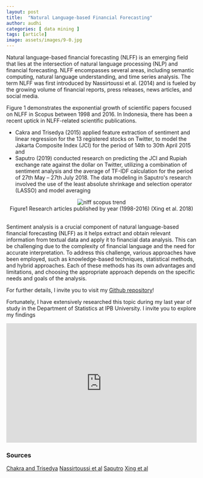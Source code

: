 ```yaml
---
layout: post
title:  "Natural Language-based Financial Forecasting"
author: audhi
categories: [ data mining ]
tags: [article]
image: assets/images/9-0.jpg
---
```

Natural language-based financial forecasting (NLFF) is an emerging field that lies at the intersection of natural language processing (NLP) and financial forecasting. NLFF encompasses several areas, including semantic computing, natural language understanding, and time series analysis. The term NLFF was first introduced by Nassirtoussi et al. (2014) and is fueled by the growing volume of financial reports, press releases, news articles, and social media.

Figure 1 demonstrates the exponential growth of scientific papers focused on NLFF in Scopus between 1998 and 2016. In Indonesia, there has been a recent uptick in NLFF-related scientific publications.
- Cakra and Trisedya (2015) applied feature extraction of sentiment and linear regression for the 13 registered stocks on Twitter, to model the Jakarta Composite Index (JCI) for the period of 14th to 30th April 2015 and 
- Saputro (2019) conducted research on predicting the JCI and Rupiah exchange rate against the dollar on Twitter, utilizing a combination of sentiment analysis and the average of TF-IDF calculation for the period of 27th May – 27th July 2018. The data modeling in Saputro's research involved the use of the least absolute shrinkage and selection operator (LASSO) and model averaging

<div style="align: left; text-align:center;">
    <img src="{{site.baseurl}}/assets/images/9-1.jpg" alt="nlff scopus trend"/>
    <div class="caption">Figure1 Research articles published by year (1998-2016) (Xing et al. 2018)</div>
</div>
<br>

Sentiment analysis is a crucial component of natural language-based financial forecasting (NLFF) as it helps extract and obtain relevant information from textual data and apply it to financial data analysis. This can be challenging due to the complexity of financial language and the need for accurate interpretation. To address this challenge, various approaches have been employed, such as knowledge-based techniques, statistical methods, and hybrid approaches. Each of these methods has its own advantages and limitations, and choosing the appropriate approach depends on the specific needs and goals of the analysis.

<p>For further details, I invite you to visit my <a href="https://github.com/audhiaprilliant/Natural-Language-based-Financial-Forecasting">Github repository</a>!</p>

Fortunately, I have extensively researched this topic during my last year of study in the Department of Statistics at IPB University. I invite you to explore my findings
<p><iframe style="width:100%;" height="315" src="https://www.youtube.com/embed/fpRe9tLZLiw" frameborder="0" allow="accelerometer; autoplay; encrypted-media; gyroscope; picture-in-picture" allowfullscreen></iframe></p>

### Sources
<a target="_blank" href="https://scholar.ui.ac.id/en/publications/stock-price-prediction-using-linear-regression-based-on-sentiment" class="btn btn-danger">Chakra and Trisedya</a> <a target="_blank" href="https://dl.acm.org/doi/10.1016/j.eswa.2014.06.009" class="btn btn-warning">Nassirtoussi et al</a> <a target="_blank" href="https://www.nurandi.id/blog/katadasar-stemming-bahasa-indonesia-dengan-r/" class="btn btn-primary">Saputro</a> <a target="_blank" href="https://dl.acm.org/doi/10.1007/s10462-017-9588-9" class="btn btn-success">Xing et al</a>
